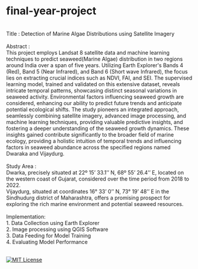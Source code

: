 # final-year-project
<br>
 Title : Detection of Marine Algae Distributions using Satellite Imagery <br><br>
 Abstract : <br>
 This project employs Landsat 8 satellite data and machine learning techniques to predict seaweed(Marine Algae) distribution in two regions around India over a span of five 
 years. Utilizing Earth Explorer's Bands 4 (Red), Band 5 (Near Infrared), and Band 6 (Short wave Infrared), the focus lies on extracting crucial indices such as NDVI, FAI, and 
 SEI. The supervised learning model, trained and validated on this extensive dataset, reveals intricate temporal patterns, showcasing distinct seasonal variations in seaweed 
 activity. Environmental factors influencing seaweed growth are considered, enhancing our ability to predict future trends and anticipate potential ecological shifts. The study 
 pioneers an integrated approach, seamlessly combining satellite imagery, advanced image processing, and machine learning techniques, providing valuable predictive insights, and 
 fostering a deeper understanding of the seaweed growth dynamics. These insights gained contribute significantly to the broader field of marine ecology, providing a holistic 
 intuition of temporal trends and influencing factors in seaweed abundance across the specified regions named Dwaraka and Vijaydurg.
 <br><br>
 Study Area : <br>
 Dwarka, precisely situated at 22º 15’ 33.1’’ N, 68º 55’ 26.4’’ E, located on the western coast of Gujarat, considered over the time period from 2018 to 2022.
 <br>
 Vijaydurg, situated at coordinates 16° 33’ 0’’ N, 73° 19’ 48’’ E in the Sindhudurg district of Maharashtra, offers a promising prospect for exploring the rich marine environment 
 and potential seaweed resources. 
 <br><br>
 Implementation:<br>
  1. Data Collection using Earth Explorer  <br>
  2. Image processing using QGIS Software  <br>
  3. Data Feeding for Model Training  <br>
  4. Evaluating Model Performance  <br>
 <br>


[![MIT License](https://img.shields.io/badge/License-MIT-green.svg)](https://choosealicense.com/licenses/mit/)
